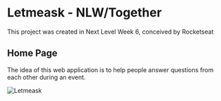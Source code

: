 # Letmeask - NLW/Together

This project was created in Next Level Week 6, conceived by Rocketseat

## Home Page

The idea of this web application is to help people answer questions from each other during an event.

![Letmeask](https://github.com/marcosferreira/letmeask/blob/master/src/assets/images/P%C3%A1gina%20inicial.png)
